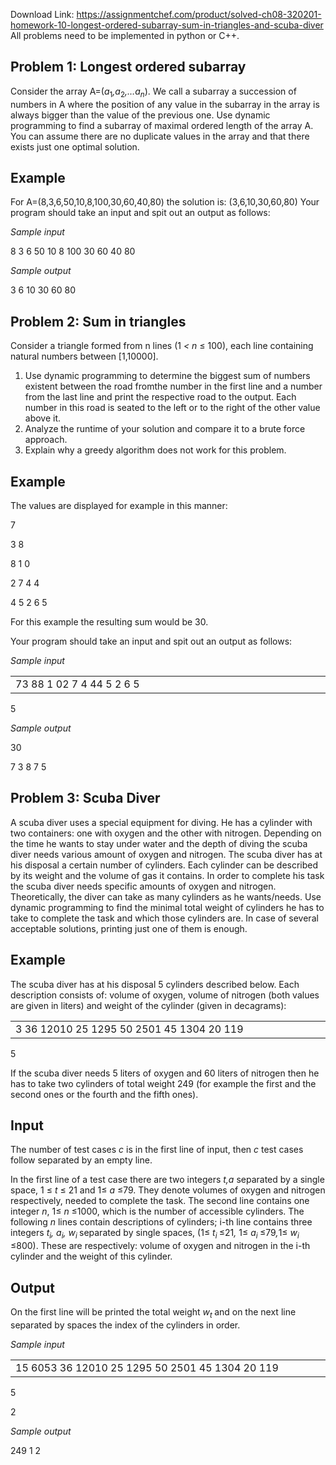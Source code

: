 Download Link: https://assignmentchef.com/product/solved-ch08-320201-homework-10-longest-ordered-subarray-sum-in-triangles-and-scuba-diver
<br>
All problems need to be implemented in python or C++.

<h2>Problem 1: Longest ordered subarray</h2>

Consider the array A=(<em>a</em><sub>1</sub><em>,a</em><sub>2</sub><em>,…a<sub>n</sub></em>). We call a subarray a succession of numbers in A where the position of any value in the subarray in the array is always bigger than the value of the previous one. Use dynamic programming to find a subarray of maximal ordered length of the array A. You can assume there are no duplicate values in the array and that there exists just one optimal solution.

<h2>Example</h2>

For A=(8,3,6,50,10,8,100,30,60,40,80) the solution is: (3,6,10,30,60,80) Your program should take an input and spit out an output as follows:

<em>Sample input</em>

8 3 6 50 10 8 100 30 60 40 80

<em>Sample output</em>

3 6 10 30 60 80

<h2>Problem 2: Sum in triangles</h2>

Consider a triangle formed from n lines (1 <em>&lt; n </em>≤ 100), each line containing natural numbers between [1,10000].

<ol>

 <li>Use dynamic programming to determine the biggest sum of numbers existent between the road fromthe number in the first line and a number from the last line and print the respective road to the output. Each number in this road is seated to the left or to the right of the other value above it.</li>

 <li>Analyze the runtime of your solution and compare it to a brute force approach.</li>

 <li>Explain why a greedy algorithm does not work for this problem.</li>

</ol>

<h2>Example</h2>

The values are displayed for example in this manner:

7

3        8

8        1        0

2        7        4        4

4        5        2        6        5

For this example the resulting sum would be 30.

Your program should take an input and spit out an output as follows:

<em>Sample input</em>

<table width="633">

 <tbody>

  <tr>

   <td width="633">73 88 1 02 7 4 44 5 2 6 5</td>

  </tr>

 </tbody>

</table>

5

<em>Sample output</em>

30

7 3 8 7 5

<h2>Problem 3: Scuba Diver</h2>

A scuba diver uses a special equipment for diving. He has a cylinder with two containers: one with oxygen and the other with nitrogen. Depending on the time he wants to stay under water and the depth of diving the scuba diver needs various amount of oxygen and nitrogen. The scuba diver has at his disposal a certain number of cylinders. Each cylinder can be described by its weight and the volume of gas it contains. In order to complete his task the scuba diver needs specific amounts of oxygen and nitrogen. Theoretically, the diver can take as many cylinders as he wants/needs. Use dynamic programming to find the minimal total weight of cylinders he has to take to complete the task and which those cylinders are. In case of several acceptable solutions, printing just one of them is enough.

<h2>Example</h2>

The scuba diver has at his disposal 5 cylinders described below. Each description consists of: volume of oxygen, volume of nitrogen (both values are given in liters) and weight of the cylinder (given in decagrams):

<table width="633">

 <tbody>

  <tr>

   <td width="633">3 36 12010 25 1295 50 2501 45 1304 20 119</td>

  </tr>

 </tbody>

</table>

5

If the scuba diver needs 5 liters of oxygen and 60 liters of nitrogen then he has to take two cylinders of total weight 249 (for example the first and the second ones or the fourth and the fifth ones).

<h2>Input</h2>

The number of test cases <em>c </em>is in the first line of input, then <em>c </em>test cases follow separated by an empty line.

In the first line of a test case there are two integers <em>t,a </em>separated by a single space, 1 ≤ <em>t </em>≤ 21 and 1≤ <em>a </em>≤79. They denote volumes of oxygen and nitrogen respectively, needed to complete the task. The second line contains one integer <em>n</em>, 1≤ <em>n </em>≤1000, which is the number of accessible cylinders. The following <em>n </em>lines contain descriptions of cylinders; i-th line contains three integers <em>t<sub>i</sub>, a<sub>i</sub>, w<sub>i </sub></em>separated by single spaces, (1≤ <em>t<sub>i </sub></em>≤21<em>, </em>1≤ <em>a<sub>i </sub></em>≤79<em>,</em>1≤ <em>w<sub>i </sub></em>≤800). These are respectively: volume of oxygen and nitrogen in the i-th cylinder and the weight of this cylinder.

<h2>Output</h2>

On the first line will be printed the total weight <em>w<sub>t </sub></em>and on the next line separated by spaces the index of the cylinders in order.

<em>Sample input</em>

<table width="633">

 <tbody>

  <tr>

   <td width="633">15 6053 36 12010 25 1295 50 2501 45 1304 20 119</td>

  </tr>

 </tbody>

</table>

5

2

<em>Sample output</em>

249 1 2
